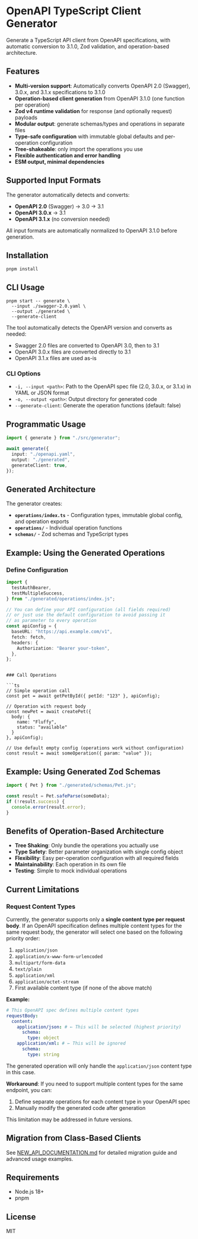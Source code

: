# OpenAPI TypeScript Client Generator

Generate a TypeScript API client from OpenAPI specifications, with automatic conversion to 3.1.0, Zod validation, and operation-based architecture.

## Features

- **Multi-version support**: Automatically converts OpenAPI 2.0 (Swagger), 3.0.x, and 3.1.x specifications to 3.1.0
- **Operation-based client generation** from OpenAPI 3.1.0 (one function per operation)
- **Zod v4 runtime validation** for response (and optionally request) payloads
- **Modular output**: generate schemas/types and operations in separate files
- **Type-safe configuration** with immutable global defaults and per-operation configuration
- **Tree-shakeable**: only import the operations you use
- **Flexible authentication and error handling**
- **ESM output, minimal dependencies**

## Supported Input Formats

The generator automatically detects and converts:

- **OpenAPI 2.0** (Swagger) → 3.0 → 3.1
- **OpenAPI 3.0.x** → 3.1
- **OpenAPI 3.1.x** (no conversion needed)

All input formats are automatically normalized to OpenAPI 3.1.0 before generation.

## Installation

```
pnpm install
```

## CLI Usage

```
pnpm start -- generate \
  --input ./swagger-2.0.yaml \
  --output ./generated \
  --generate-client
```

The tool automatically detects the OpenAPI version and converts as needed:

- Swagger 2.0 files are converted to OpenAPI 3.0, then to 3.1
- OpenAPI 3.0.x files are converted directly to 3.1
- OpenAPI 3.1.x files are used as-is

### CLI Options

- `-i, --input <path>`: Path to the OpenAPI spec file (2.0, 3.0.x, or 3.1.x) in YAML or JSON format
- `-o, --output <path>`: Output directory for generated code
- `--generate-client`: Generate the operation functions (default: false)

## Programmatic Usage

```ts
import { generate } from "./src/generator";

await generate({
  input: "./openapi.yaml",
  output: "./generated",
  generateClient: true,
});
```

## Generated Architecture

The generator creates:

- **`operations/index.ts`** - Configuration types, immutable global config, and operation exports
- **`operations/`** - Individual operation functions
- **`schemas/`** - Zod schemas and TypeScript types

## Example: Using the Generated Operations

### Define Configuration

```ts
import {
  testAuthBearer,
  testMultipleSuccess,
} from "./generated/operations/index.js";
```

```ts
// You can define your API configuration (all fields required)
// or just use the default configuration to avoid passing it
// as parameter to every operation
const apiConfig = {
  baseURL: "https://api.example.com/v1",
  fetch: fetch,
  headers: {
    Authorization: "Bearer your-token",
  },
};
```

````

### Call Operations

```ts
// Simple operation call
const pet = await getPetById({ petId: "123" }, apiConfig);

// Operation with request body
const newPet = await createPet({
  body: {
    name: "Fluffy",
    status: "available"
  }
}, apiConfig);

// Use default empty config (operations work without configuration)
const result = await someOperation({ param: "value" });
````

## Example: Using Generated Zod Schemas

```ts
import { Pet } from "./generated/schemas/Pet.js";

const result = Pet.safeParse(someData);
if (!result.success) {
  console.error(result.error);
}
```

## Benefits of Operation-Based Architecture

- **Tree Shaking**: Only bundle the operations you actually use
- **Type Safety**: Better parameter organization with single config object
- **Flexibility**: Easy per-operation configuration with all required fields
- **Maintainability**: Each operation in its own file
- **Testing**: Simple to mock individual operations

## Current Limitations

### Request Content Types

Currently, the generator supports only a **single content type per request body**. If an OpenAPI specification defines multiple content types for the same request body, the generator will select one based on the following priority order:

1. `application/json`
2. `application/x-www-form-urlencoded`
3. `multipart/form-data`
4. `text/plain`
5. `application/xml`
6. `application/octet-stream`
7. First available content type (if none of the above match)

**Example:**

```yaml
# This OpenAPI spec defines multiple content types
requestBody:
  content:
    application/json: # ← This will be selected (highest priority)
      schema:
        type: object
    application/xml: # ← This will be ignored
      schema:
        type: string
```

The generated operation will only handle the `application/json` content type in this case.

**Workaround**: If you need to support multiple content types for the same endpoint, you can:

1. Define separate operations for each content type in your OpenAPI spec
2. Manually modify the generated code after generation

This limitation may be addressed in future versions.

## Migration from Class-Based Clients

See [NEW_API_DOCUMENTATION.md](./NEW_API_DOCUMENTATION.md) for detailed migration guide and advanced usage examples.

## Requirements

- Node.js 18+
- pnpm

## License

MIT
